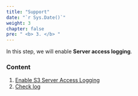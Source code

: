 ```yaml
---
title: "Support"
date: "`r Sys.Date()`"
weight: 3
chapter: false
pre: " <b> 3. </b> "
---
```


In this step, we will enable **Server access logging**.

### Content

1.  [Enable S3 Server Access Logging](3.1-sal/)
2.  [Check log](3.2-log/)
